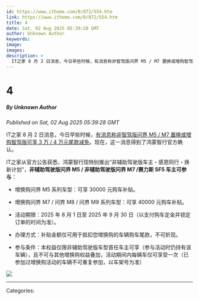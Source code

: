 ```yaml
---
id: https://www.ithome.com/0/872/554.htm
link: https://www.ithome.com/0/872/554.htm
title: 4
date: Sat, 02 Aug 2025 05:39:28 GMT
author: Unknown Author
keywords: 
image: 
images: 
description: >
  IT之家 8 月 2 日消息，今日早些时候，有消息称非智驾版问界 M5 / M7 置换或增购智驾版可享 3 万 / 4 万元尾款减免。现在，这一消息得到了鸿蒙智行官方确认。IT之家从官方公告获悉，鸿蒙智行现特别推出“非辅助驾驶版车主・感恩同行・焕新计划”，非辅助驾驶版问界 M5 / 非辅助驾驶版问界 M7 /赛力斯 SF5 车主可参与：增换购问界 M5 系列车型：可享 30000 元购车补贴。增换购问界 M7 / 问界 M8 / 问界 M9 系列车型：可享 40000 元购车补贴。活动期限：2025 年 8 月 1 日至 2025 年 9 月 30 日（以支付购车定金并锁定订单的时间为准）。办理方式：补贴金额仅可用于抵扣您增换购的车辆购车尾款，不可折现。参与条件：本权益仅限非辅助驾驶版车型首任车主可享（参与活动时仍持有该车辆），且不可与其他增换购权益叠加，活动期间内每辆车仅可享受一次（已参加过增换购活动的车辆不可重复参加，以车架号为准）
---
```

# 4
##### By Unknown Author
_Published on Sat, 02 Aug 2025 05:39:28 GMT_

IT之家 8 月 2 日消息，今日早些时候，[有消息称非智驾版问界 M5 / M7 置换或增购智驾版可享 3 万 / 4 万元尾款减免](https://www.ithome.com/0/872/504.htm)。现在，这一消息得到了鸿蒙智行官方确认。

IT之家从官方公告获悉，鸿蒙智行现特别推出“非辅助驾驶版车主・感恩同行・焕新计划”，**非辅助驾驶版问界 M5 / 非辅助驾驶版问界 M7 /赛力斯 SF5 车主可参与**：

-   增换购问界 M5 系列车型：可享 30000 元购车补贴。
    
-   增换购问界 M7 / 问界 M8 / 问界 M9 系列车型：可享 40000 元购车补贴。
    
-   活动期限：2025 年 8 月 1 日至 2025 年 9 月 30 日（以支付购车定金并锁定订单的时间为准）。
    
-   办理方式：补贴金额仅可用于抵扣您增换购的车辆购车尾款，不可折现。
    
-   参与条件：本权益仅限非辅助驾驶版车型首任车主可享（参与活动时仍持有该车辆），且不可与其他增换购权益叠加，活动期间内每辆车仅可享受一次（已参加过增换购活动的车辆不可重复参加，以车架号为准）
    

![](https://img.ithome.com/newsuploadfiles/2025/8/ca6f3760-37f1-4ed5-ac17-eb55f5502df3.jpg?x-bce-process=image/format,f_auto)

---
Categories: 